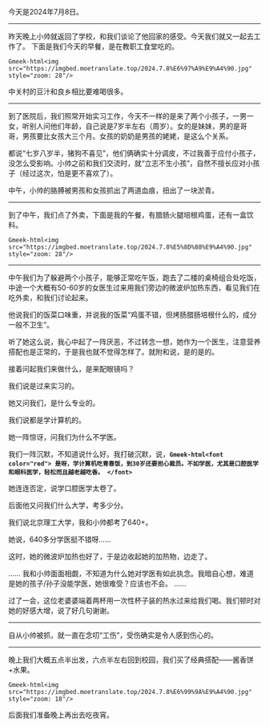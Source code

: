 今天是2024年7月8日。

---

昨天晚上小帅就返回了学校，和我们谈论了他回家的感受。今天我们就又一起去工作了。
下面是我们今天的早餐，是在教职工食堂吃的。

`Gmeek-html<img src="https://imgbed.moetranslate.top/2024.7.8%E6%97%A9%E9%A4%90.jpg" style="zoom: 28"/>`

中关村的豆汁和良乡相比要难喝很多。

---

到了医院后，我们照常开始实习工作，今天不一样的是来了两个小孩子，一男一女，听别人问他们年龄，自己说是7岁半左右（周岁）。女的是妹妹，男的是哥哥，男孩要比女孩大三个月。女孩的奶奶是男孩的姥姥，是这么个关系。

都说“七岁八岁半，猪狗不喜见”，他们俩确实十分调皮，不过我善于应付小孩子，没怎么受影响。小帅之前和我们交流时，就“立志不生小孩”，自然不擅长应对小孩子（经过这次，怕是更不喜欢了）。

中午，小帅的胳膊被男孩和女孩抓出了两道血痕，扭出了一块淤青。

---

到了中午，我们点了外卖，下面是我的午餐，有腊肠火腿培根鸡蛋，还有一盒饮料。

`Gmeek-html<img src="https://imgbed.moetranslate.top/2024.7.8%E5%8D%88%E9%A4%90.jpg" style="zoom: 28"/>`

---

中午我们为了躲避两个小孩子，能够正常吃午饭，跑去了二楼的桌椅组合处吃饭，中途一个大概有50-60岁的女医生过来用我们旁边的微波炉加热东西，看见我们在吃外卖，和我们讨论起来。

他说我们的饭菜口味重，并说我的饭菜“鸡蛋不错，但烤肠腊肠培根什么的，成分一般不卫生”。

听了她这么说，我心中起了一阵厌恶，不过转念一想，她作为一个医生，注意营养搭配也是正常的，于是我也就不觉得怎样了。就附和说，是的是的。

接着问起我们来做什么，是来配眼镜吗？

我们说是过来实习的。

她又问我们，是什么专业的。

我们说都是学计算机的。

她一阵惊讶，问我们为什么不学医。

我们一阵沉默，不知道说什么好。我打破沉默，说，**`Gmeek-html<font color="red"> 是呀，学计算机吃青春饭，到30岁还要担心裁员。不如学医，尤其是口腔医学和眼科医学，轻松而且越老越吃香。 </font>`**

她连连否定，说学口腔医学太卷了。

后面他又问我们什么大学，考多少分。

我们说北京理工大学，我和小帅都考了640+。

她说，640多分学医挺不错呀......

这时，她的微波炉加热也好了，于是边收起她的加热物，边走了。

......
我和小帅面面相觑，不知道为什么她对学医有如此执念。我暗自心想，难道是她的孩子/孙子没能学医，她很难受？应该也不会。
......

过了一会，这位老婆婆端着两杯用一次性杯子装的热水过来给我们喝。我们顿时对她的好感大增，说了好几句谢谢。

---

自从小帅被抓，就一直在念叨“工伤”，受伤确实是令人感到伤心的。

---

晚上我们大概五点半出发，六点半左右回到校园，我们买了经典搭配——酱香饼+水果。

`Gmeek-html<img src="https://imgbed.moetranslate.top/2024.7.8%E6%99%9A%E9%A4%90.jpg" style="zoom: 18"/>`

后面我们准备晚上再出去吃夜宵。

